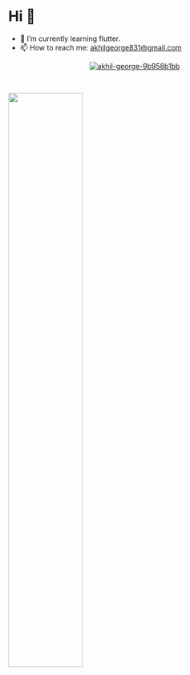 # Hi 👋
- 🎯 I’m currently learning flutter.
- 📫 How to reach me: akhilgeorge831@gmail.com
<p align="center">
<a href="https://www.linkedin.com/in/akhil-george-9b958b1bb/" target="blank"><img align="center" src="https://img.shields.io/badge/LinkedIn-0077B5?style=for-the-badge&logo=linkedin&logoColor=white" alt="akhil-george-9b958b1bb"/></a>
  </p>
<br>
<p>

<img width=54.2% src="https://github-readme-stats.vercel.app/api?username=akhil-ge0rge&show_icons=true&theme=radical">
</p>
